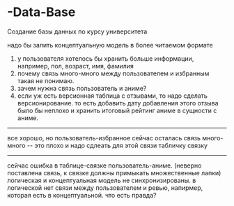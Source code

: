 # -Data-Base
Создание базы данных по курсу университета


надо бы залить концептуальную модель в более читаемом формате



1) у пользователя хотелось бы хранить больше информации, например, пол, возраст, имя, фамилия
2) почему связь много-много между пользователем и избранным такая не понимаю.
3) зачем нужна связь пользователь и аниме?
4) если уж есть версионная таблица с отзывами, то надо сделать версионирование. то есть добавить дату добавления этого отзыва было бы неплохо и хранить итоговый рейтинг аниме в сущности с аниме.


______

все хорошо, но пользователь-избранное сейчас осталась связь много-много -- это плохо и надо сдлеать для этой связи табличку связку

______

сейчас ошибка в таблице-связке пользователь-аниме. (неверно поставлена связь, к связке должны примыкать множественные лапки)
логическая и концептуальная модель не синхронизированы. в логической нет связи между пользователем и ревью, напирмер, которая есть в концептуальной. что есть правда?
